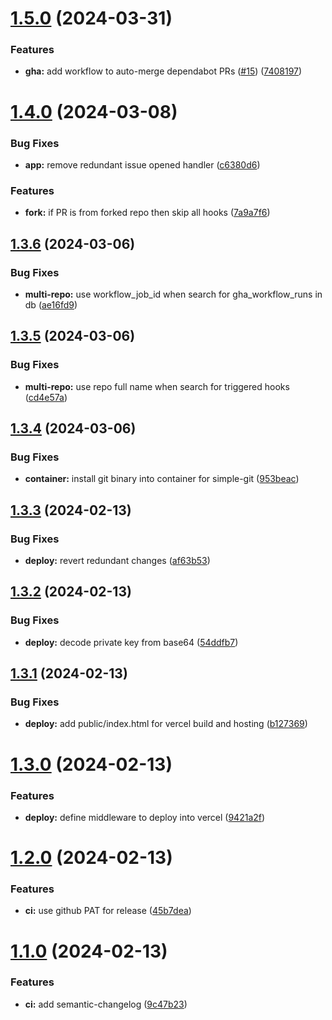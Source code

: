 # [1.5.0](https://github.com/mdolinin/gha-conductor/compare/v1.4.0...v1.5.0) (2024-03-31)


### Features

* **gha:** add workflow to auto-merge dependabot PRs ([#15](https://github.com/mdolinin/gha-conductor/issues/15)) ([7408197](https://github.com/mdolinin/gha-conductor/commit/74081978596f27827ef0f432f2cfa3ac51c9bc8f))

# [1.4.0](https://github.com/mdolinin/gha-conductor/compare/v1.3.6...v1.4.0) (2024-03-08)


### Bug Fixes

* **app:** remove redundant issue opened handler ([c6380d6](https://github.com/mdolinin/gha-conductor/commit/c6380d6bcf499e43bc5e507c026981622800b15d))


### Features

* **fork:** if PR is from forked repo then skip all hooks ([7a9a7f6](https://github.com/mdolinin/gha-conductor/commit/7a9a7f68dc966118c59d8af37bf841e907d0ac14))

## [1.3.6](https://github.com/mdolinin/gha-conductor/compare/v1.3.5...v1.3.6) (2024-03-06)


### Bug Fixes

* **multi-repo:** use workflow_job_id when search for gha_workflow_runs in db ([ae16fd9](https://github.com/mdolinin/gha-conductor/commit/ae16fd95ea607c273524d5cb8ab4f89eacdc7267))

## [1.3.5](https://github.com/mdolinin/gha-conductor/compare/v1.3.4...v1.3.5) (2024-03-06)


### Bug Fixes

* **multi-repo:** use repo full name when search for triggered hooks ([cd4e57a](https://github.com/mdolinin/gha-conductor/commit/cd4e57a128d09a5557dd44c52ba258c7ca87e0fc))

## [1.3.4](https://github.com/mdolinin/gha-conductor/compare/v1.3.3...v1.3.4) (2024-03-06)


### Bug Fixes

* **container:** install git binary into container for simple-git ([953beac](https://github.com/mdolinin/gha-conductor/commit/953beac1cb2f7366f94c14d28d0fa81b2b9fb8cc))

## [1.3.3](https://github.com/mdolinin/gha-conductor/compare/v1.3.2...v1.3.3) (2024-02-13)


### Bug Fixes

* **deploy:** revert redundant changes ([af63b53](https://github.com/mdolinin/gha-conductor/commit/af63b537b280f03a7c0253df4503b2cd6f7e95b7))

## [1.3.2](https://github.com/mdolinin/gha-conductor/compare/v1.3.1...v1.3.2) (2024-02-13)


### Bug Fixes

* **deploy:** decode private key from base64 ([54ddfb7](https://github.com/mdolinin/gha-conductor/commit/54ddfb73c1eb2d5f23f059a0fd97ae8d07a89484))

## [1.3.1](https://github.com/mdolinin/gha-conductor/compare/v1.3.0...v1.3.1) (2024-02-13)


### Bug Fixes

* **deploy:** add public/index.html for vercel build and hosting ([b127369](https://github.com/mdolinin/gha-conductor/commit/b127369ae030f055083c90d9ab87f95ad2c76926))

# [1.3.0](https://github.com/mdolinin/gha-conductor/compare/v1.2.0...v1.3.0) (2024-02-13)


### Features

* **deploy:** define middleware to deploy into vercel ([9421a2f](https://github.com/mdolinin/gha-conductor/commit/9421a2f42698ea0b9ad4cb40633a696fc9622dde))

# [1.2.0](https://github.com/mdolinin/gha-conductor/compare/v1.1.0...v1.2.0) (2024-02-13)


### Features

* **ci:** use github PAT for release ([45b7dea](https://github.com/mdolinin/gha-conductor/commit/45b7dea81499bba50cf1a8ca28317448d2fae069))

# [1.1.0](https://github.com/mdolinin/gha-conductor/compare/v1.0.0...v1.1.0) (2024-02-13)


### Features

* **ci:** add semantic-changelog ([9c47b23](https://github.com/mdolinin/gha-conductor/commit/9c47b23c234e6c59de47707dc8bfb871cc2b91b4))
